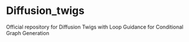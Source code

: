 # Diffusion_twigs
Official repository for Diffusion Twigs with Loop Guidance for Conditional Graph Generation
